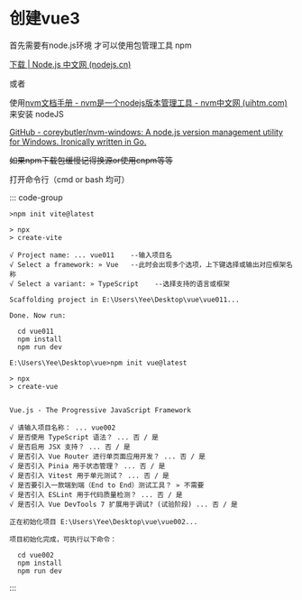 





# 创建vue3

首先需要有node.js环境  才可以使用包管理工具  npm

[下载 | Node.js 中文网 (nodejs.cn)](https://nodejs.cn/download/)

或者

使用[nvm文档手册 - nvm是一个nodejs版本管理工具 - nvm中文网 (uihtm.com)](https://nvm.uihtm.com/)来安装 nodeJS

[GitHub - coreybutler/nvm-windows: A node.js version management utility for Windows. Ironically written in Go.](https://github.com/coreybutler/nvm-windows)

~~如果npm下载包缓慢记得换源or使用cnpm等等~~

打开命令行（cmd or bash 均可）



::: code-group

```sh[vite构建]{1,6,7,8}
>npm init vite@latest

> npx
> create-vite

√ Project name: ... vue011    --输入项目名
√ Select a framework: » Vue   --此时会出现多个选项，上下键选择或输出对应框架名称
√ Select a variant: » TypeScript	--选择支持的语言或框架

Scaffolding project in E:\Users\Yee\Desktop\vue\vue011...

Done. Now run:

  cd vue011
  npm install
  npm run dev
```




```sh[vue]{9-17,1}
E:\Users\Yee\Desktop\vue>npm init vue@latest

> npx
> create-vue


Vue.js - The Progressive JavaScript Framework

√ 请输入项目名称： ... vue002
√ 是否使用 TypeScript 语法？ ... 否 / 是
√ 是否启用 JSX 支持？ ... 否 / 是
√ 是否引入 Vue Router 进行单页面应用开发？ ... 否 / 是
√ 是否引入 Pinia 用于状态管理？ ... 否 / 是
√ 是否引入 Vitest 用于单元测试？ ... 否 / 是
√ 是否要引入一款端到端（End to End）测试工具？ » 不需要
√ 是否引入 ESLint 用于代码质量检测？ ... 否 / 是
√ 是否引入 Vue DevTools 7 扩展用于调试? (试验阶段) ... 否 / 是

正在初始化项目 E:\Users\Yee\Desktop\vue\vue002...

项目初始化完成，可执行以下命令：

  cd vue002
  npm install
  npm run dev
```

:::

